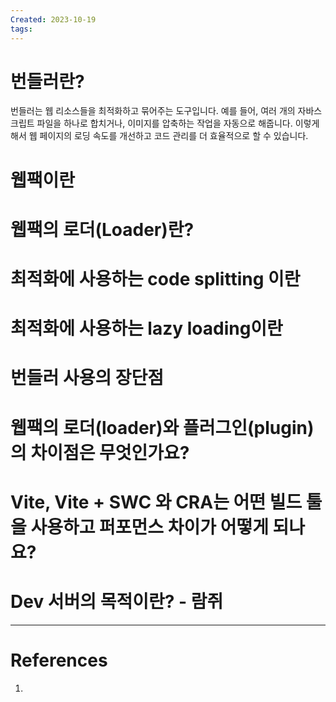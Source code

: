 ```yaml
---
Created: 2023-10-19
tags:
---
```

# 번들러란?
번들러는 웹 리소스들을 최적화하고 묶어주는 도구입니다. 예를 들어, 여러 개의 자바스크립트 파일을 하나로 합치거나, 이미지를 압축하는 작업을 자동으로 해줍니다. 이렇게 해서 웹 페이지의 로딩 속도를 개선하고 코드 관리를 더 효율적으로 할 수 있습니다.
# 웹팩이란
# 웹팩의 로더(Loader)란?
# 최적화에 사용하는 code splitting 이란
# 최적화에 사용하는 lazy loading이란
# 번들러 사용의 장단점
# 웹팩의 로더(loader)와 플러그인(plugin)의 차이점은 무엇인가요?
# Vite, Vite + SWC 와 CRA는 어떤 빌드 툴을 사용하고 퍼포먼스 차이가 어떻게 되나요?
# Dev 서버의 목적이란? - 람쥐

---
# References
1. 